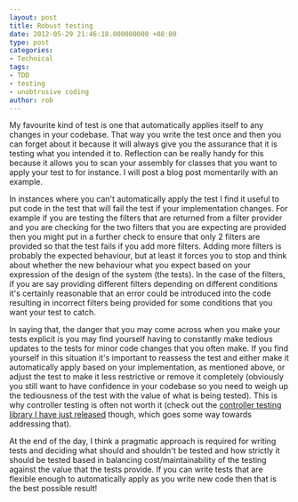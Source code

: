 ```yaml
---
layout: post
title: Robust testing
date: 2012-05-29 21:46:18.000000000 +08:00
type: post
categories:
- Technical
tags:
- TDD
- testing
- unobtrusive coding
author: rob
---
```



My favourite kind of test is one that automatically applies itself to any changes in your codebase. That way you write the test once and then you can forget about it because it will always give you the assurance that it is testing what you intended it to. Reflection can be really handy for this because it allows you to scan your assembly for classes that you want to apply your test to for instance. I will post a blog post momentarily with an example.



In instances where you can't automatically apply the test I find it useful to put code in the test that will fail the test if your implementation changes. For example if you are testing the filters that are returned from a filter provider and you are checking for the two filters that you are expecting are provided then you might put in a further check to ensure that only 2 filters are provided so that the test fails if you add more filters. Adding more filters is probably the expected behaviour, but at least  it forces you to stop and think about whether the new behaviour what you expect based on your expression of the design of the system (the tests). In the case of the filters, if you are say providing different filters depending on different conditions it's certainly reasonable that an error could be introduced into the code resulting in incorrect filters being provided for some conditions that you want your test to catch.



In saying that, the danger that you may come across when you make your tests explicit is you may find yourself having to constantly make tedious updates to the tests for minor code changes that you often make. If you find yourself in this situation it's important to reassess the test and either make it automatically apply based on your implementation, as mentioned above, or adjust the test to make it less restrictive or remove it completely (obviously you still want to have confidence in your codebase so you need to weigh up the tediousness of the test with the value of what is being tested). This is why controller testing is often not worth it (check out the [controller testing library I have just released](http://robdmoore.id.au/blog/2012/05/29/fluentmvctesting-fluent-terse-and-maintainable-asp-net-mvc-controller-testing/ "FluentMVCTesting: Fluent, terse and maintainable ASP.NET MVC controller testing") though, which goes some way towards addressing that).



At the end of the day, I think a pragmatic approach is required for writing tests and deciding what should and shouldn't be tested and how strictly it should be tested based in balancing cost/maintainability of the testing against the value that the tests provide. If you can write tests that are flexible enough to automatically apply as you write new code then that is the best possible result!

